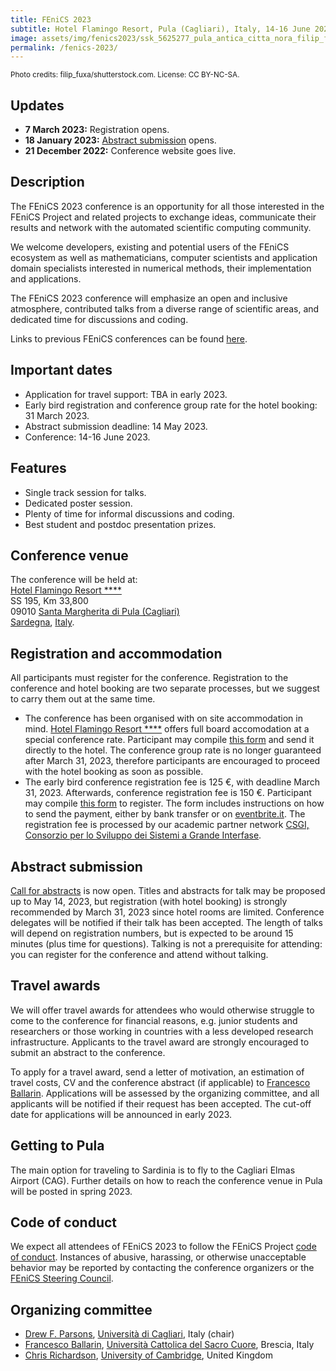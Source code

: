```yaml
---
title: FEniCS 2023
subtitle: Hotel Flamingo Resort, Pula (Cagliari), Italy, 14-16 June 2023
image: assets/img/fenics2023/ssk_5625277_pula_antica_citta_nora_filip_fuxa_rsz.jpg
permalink: /fenics-2023/
---
```

<small>Photo credits: filip_fuxa/shutterstock.com. License: CC BY-NC-SA.</small>

## Updates
- **7 March 2023:** Registration opens.
- **18 January 2023:** [Abstract submission](https://forms.gle/h87NAnQ9hi9pp4PP7) opens.
- **21 December 2022:** Conference website goes live.

## Description

The FEniCS 2023 conference is an opportunity for all those interested in
the FEniCS Project and related projects to exchange ideas, communicate
their results and network with the automated scientific computing
community.

We welcome developers, existing and potential users of the
FEniCS ecosystem as well as mathematicians, computer scientists and
application domain specialists interested in numerical methods, their
implementation and applications.

The FEniCS 2023 conference will emphasize an open and inclusive
atmosphere, contributed talks from a diverse range of scientific areas,
and dedicated time for discussions and coding.

Links to previous FEniCS conferences can be found [here](index.md).

## Important dates

- Application for travel support: TBA in early 2023.
- Early bird registration and conference group rate for the hotel booking: 31 March 2023.
- Abstract submission deadline: 14 May 2023.
- Conference:  14-16 June 2023.

## Features

- Single track session for talks.
- Dedicated poster session.
- Plenty of time for informal discussions and coding.
- Best student and postdoc presentation prizes.

## Conference venue

The conference will be held at:<br/>
[Hotel Flamingo Resort \*\*\*\*](https://www.hotelflamingosardinia.com/)<br/>
SS 195, Km 33,800 <br/>
09010 [Santa Margherita di Pula (Cagliari)](https://www.sardegnaturismo.it/en/places/south/pula)<br/>
[Sardegna](https://www.sardegnaturismo.it/en), [Italy](https://www.visititaly.eu/).<br/>

## Registration and accommodation

All participants must register for the conference. Registration to the conference and hotel booking are two separate processes, but we suggest to carry them out at the same time.
- The conference has been organised with on site accommodation in mind.
[Hotel Flamingo Resort \*\*\*\*](https://www.hotelflamingosardinia.com/) offers full board accomodation at a special conference rate. Participant may compile [this form](/assets/extra/fenics2023/hotel-booking-form.docx) and send it directly to the hotel. The conference group rate is no longer guaranteed after March 31, 2023, therefore participants are encouraged to proceed with the hotel booking as soon as possible.
- The early bird conference registration fee is 125 €, with deadline March 31, 2023. Afterwards, conference registration fee is 150 €. Participant may compile [this form](https://docs.google.com/forms/d/e/1FAIpQLScIr8tgzs0Hm9LEyxpha6SwujJw1jRU1ek15uBzY-IfJf7nVw/viewform) to register. The form includes instructions on how to send the payment, either by bank transfer or on [eventbrite.it](https://www.eventbrite.it/e/588226961677/). The registration fee is processed by our academic partner network [CSGI, Consorzio per lo Sviluppo dei Sistemi a Grande Interfase](https://www.csgi.unifi.it/).

## Abstract submission

[Call for abstracts](https://forms.gle/h87NAnQ9hi9pp4PP7) is now open.
Titles and abstracts for talk may be proposed up to May 14, 2023, but registration (with hotel booking) is strongly recommended by March 31, 2023 since hotel rooms are limited.
Conference delegates will be notified if their talk has been accepted. The length
of talks will depend on registration numbers, but is expected to be around 15
minutes (plus time for questions).
Talking is not a prerequisite for attending: you can register for the
conference and attend without talking.

## Travel awards

We will offer travel awards for attendees who would otherwise struggle to come to the conference
for financial reasons, e.g. junior students and researchers or those working
in countries with a less developed research infrastructure. Applicants to the
travel award are strongly encouraged to submit an abstract to the conference.

To apply for a travel award, send a letter of motivation, an estimation of
travel costs, CV and the conference abstract (if applicable) to
[Francesco Ballarin](mailto:francesco.ballarin@unicatt.it).
Applications will be assessed by the organizing committee, and all applicants will be notified
if their request has been accepted.
The cut-off date for applications will be announced in early 2023.

## Getting to Pula

The main option for traveling to Sardinia is to fly to the Cagliari Elmas Airport (CAG).
Further details on how to reach the conference venue in Pula will be posted in spring 2023.


## Code of conduct

We expect all attendees of FEniCS 2023 to follow the FEniCS Project
[code of conduct](../community/code-of-conduct.md). Instances of
abusive, harassing, or otherwise unacceptable behavior may be reported
by contacting the conference organizers or the [FEniCS Steering
Council](https://github.com/FEniCS/governance).

## Organizing committee

- [Drew F. Parsons](https://www.unica.it/unica/it/ateneo_s07_ss01.page?contentId=SHD273808), [Università di Cagliari](https://www.unica.it/), Italy (chair)
- [Francesco Ballarin](https://www.francescoballarin.it/), [Università Cattolica del Sacro Cuore](https://www.unicatt.it/), Brescia, Italy
- [Chris Richardson](https://www.esc.cam.ac.uk/directory/chris-richardson), [University of Cambridge](https://www.cam.ac.uk/), United Kingdom
